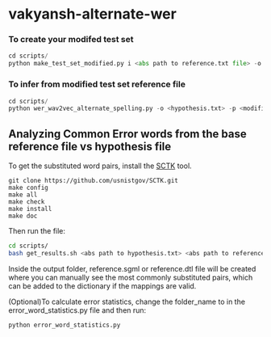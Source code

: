 # vakyansh-alternate-wer

### To create your modifed test set

```python
cd scripts/ 
python make_test_set_modified.py i <abs path to reference.txt file> -o <abs path to modified_reference.txt file> -d <abs path to dictionary>
```
### To infer from modified test set reference file

```python
cd scripts/
python wer_wav2vec_alternate_spelling.py -o <hypothesis.txt> -p <modified_reference.txt file> -a True
```

## Analyzing Common Error words from the base reference file vs hypothesis file
To get the substituted word pairs, install the [SCTK](https://github.com/usnistgov/SCTK) tool.

```
git clone https://github.com/usnistgov/SCTK.git
make config
make all
make check
make install
make doc
```

Then run the file:
```bash
cd scripts/
bash get_results.sh <abs path to hypothesis.txt> <abs path to reference.txt> <abs path to output_folder>
```

Inside the output folder, reference.sgml or reference.dtl file will be created where you can manually see the most commonly substituted pairs, which can be added to the dictionary if the mappings are valid.

(Optional)To calculate error statistics, change the folder_name to <abs path to output_folder> in the error_word_statistics.py file and then run:
```
python error_word_statistics.py
```

